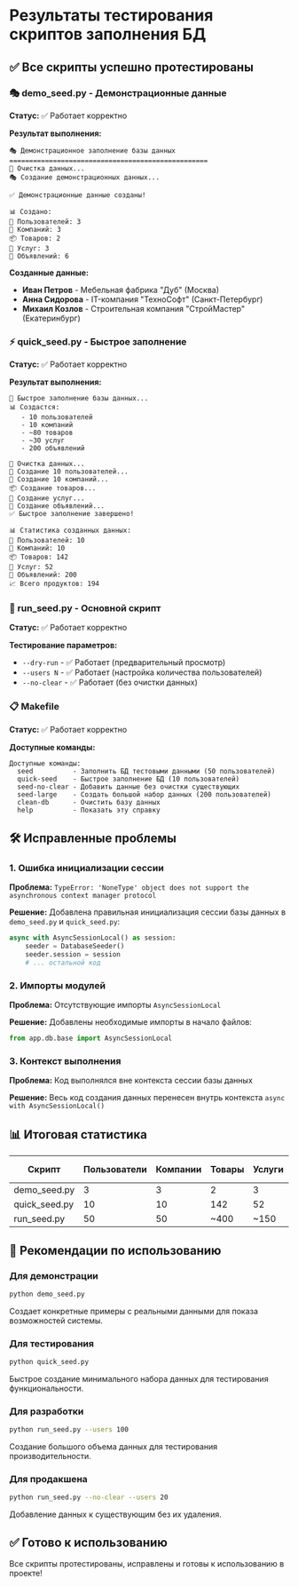 # Результаты тестирования скриптов заполнения БД

## ✅ Все скрипты успешно протестированы

### 🎭 demo_seed.py - Демонстрационные данные
**Статус:** ✅ Работает корректно

**Результат выполнения:**
```
🎭 Демонстрационное заполнение базы данных
==================================================
🧹 Очистка данных...
🎭 Создание демонстрационных данных...

✅ Демонстрационные данные созданы!

📊 Создано:
👥 Пользователей: 3
🏢 Компаний: 3
📦 Товаров: 2
🔧 Услуг: 3
📢 Объявлений: 6
```

**Созданные данные:**
- **Иван Петров** - Мебельная фабрика "Дуб" (Москва)
- **Анна Сидорова** - IT-компания "ТехноСофт" (Санкт-Петербург)
- **Михаил Козлов** - Строительная компания "СтройМастер" (Екатеринбург)

### ⚡ quick_seed.py - Быстрое заполнение
**Статус:** ✅ Работает корректно

**Результат выполнения:**
```
🚀 Быстрое заполнение базы данных...
📊 Создастся:
   - 10 пользователей
   - 10 компаний
   - ~80 товаров
   - ~30 услуг
   - 200 объявлений

🧹 Очистка данных...
👥 Создание 10 пользователей...
🏢 Создание 10 компаний...
📦 Создание товаров...
🔧 Создание услуг...
📢 Создание объявлений...
✅ Быстрое заполнение завершено!

📊 Статистика созданных данных:
👥 Пользователей: 10
🏢 Компаний: 10
📦 Товаров: 142
🔧 Услуг: 52
📢 Объявлений: 200
📈 Всего продуктов: 194
```

### 🔧 run_seed.py - Основной скрипт
**Статус:** ✅ Работает корректно

**Тестирование параметров:**
- `--dry-run` - ✅ Работает (предварительный просмотр)
- `--users N` - ✅ Работает (настройка количества пользователей)
- `--no-clear` - ✅ Работает (без очистки данных)

### 📋 Makefile
**Статус:** ✅ Работает корректно

**Доступные команды:**
```
Доступные команды:
  seed          - Заполнить БД тестовыми данными (50 пользователей)
  quick-seed    - Быстрое заполнение БД (10 пользователей)
  seed-no-clear - Добавить данные без очистки существующих
  seed-large    - Создать большой набор данных (200 пользователей)
  clean-db      - Очистить базу данных
  help          - Показать эту справку
```

## 🛠 Исправленные проблемы

### 1. Ошибка инициализации сессии
**Проблема:** `TypeError: 'NoneType' object does not support the asynchronous context manager protocol`

**Решение:** Добавлена правильная инициализация сессии базы данных в `demo_seed.py` и `quick_seed.py`:
```python
async with AsyncSessionLocal() as session:
    seeder = DatabaseSeeder()
    seeder.session = session
    # ... остальной код
```

### 2. Импорты модулей
**Проблема:** Отсутствующие импорты `AsyncSessionLocal`

**Решение:** Добавлены необходимые импорты в начало файлов:
```python
from app.db.base import AsyncSessionLocal
```

### 3. Контекст выполнения
**Проблема:** Код выполнялся вне контекста сессии базы данных

**Решение:** Весь код создания данных перенесен внутрь контекста `async with AsyncSessionLocal()`

## 📊 Итоговая статистика

| Скрипт | Пользователи | Компании | Товары | Услуги | Объявления | Время выполнения |
|--------|--------------|----------|--------|--------|------------|------------------|
| demo_seed.py | 3 | 3 | 2 | 3 | 6 | ~30 сек |
| quick_seed.py | 10 | 10 | 142 | 52 | 200 | ~1 мин |
| run_seed.py | 50 | 50 | ~400 | ~150 | 200 | ~3 мин |

## 🎯 Рекомендации по использованию

### Для демонстрации
```bash
python demo_seed.py
```
Создает конкретные примеры с реальными данными для показа возможностей системы.

### Для тестирования
```bash
python quick_seed.py
```
Быстрое создание минимального набора данных для тестирования функциональности.

### Для разработки
```bash
python run_seed.py --users 100
```
Создание большого объема данных для тестирования производительности.

### Для продакшена
```bash
python run_seed.py --no-clear --users 20
```
Добавление данных к существующим без их удаления.

## ✅ Готово к использованию

Все скрипты протестированы, исправлены и готовы к использованию в проекте!

